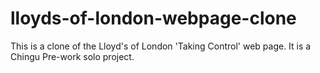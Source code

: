 # lloyds-of-london-webpage-clone
This is a clone of the Lloyd's of London 'Taking Control' web page. It is a Chingu Pre-work solo project.
